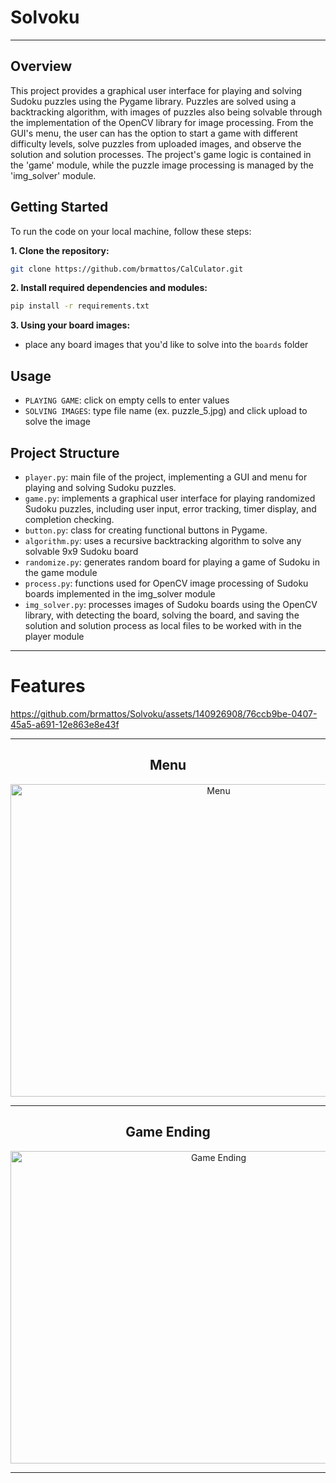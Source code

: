 # Solvoku
---

## Overview
This project provides a graphical user interface for playing and solving Sudoku puzzles using the Pygame library. Puzzles are solved using a backtracking algorithm, with images of puzzles also being solvable through the implementation of the OpenCV library for image processing. From the GUI's menu, the user can has the option to start a game with different difficulty levels, solve puzzles from uploaded images, and observe the solution and solution processes. The project's game logic is contained in the 'game' module, while the puzzle image processing is managed by the 'img_solver' module.

## Getting Started
To run the code on your local machine, follow these steps:

**1. Clone the repository:**
   ```bash
   git clone https://github.com/brmattos/CalCulator.git
   ```
**2. Install required dependencies and modules:**
   ```bash
   pip install -r requirements.txt
   ```
**3. Using your board images:**
- place any board images that you'd like to solve into the `boards` folder

## Usage
- `PLAYING GAME`: click on empty cells to enter values
- `SOLVING IMAGES`: type file name (ex. puzzle_5.jpg) and click upload to solve the image

## Project Structure
- `player.py`: main file of the project, implementing a GUI and menu for playing and solving Sudoku puzzles.
- `game.py`: implements a graphical user interface for playing randomized Sudoku puzzles, including user input, error tracking, timer display, and completion checking.
- `button.py`: class for creating functional buttons in Pygame.
- `algorithm.py`: uses a recursive backtracking algorithm to solve any solvable 9x9 Sudoku board
- `randomize.py`: generates random board for playing a game of Sudoku in the game module
- `process.py`: functions used for OpenCV image processing of Sudoku boards implemented in the img_solver module
- `img_solver.py`: processes images of Sudoku boards using the OpenCV library, with detecting the board, solving the board, and saving the solution and solution process as local files to be worked with in the player module

---
# Features

https://github.com/brmattos/Solvoku/assets/140926908/76ccb9be-0407-45a5-a691-12e863e8e43f

---

<h2 align="center">Menu</h2>
<p align="center">
   <img src="https://github.com/brmattos/Solvoku/assets/140926908/97027033-f0aa-46bb-a6d8-1708115c28d9" alt="Menu" width="650" height="500">
</p>

---

<h2 align="center">Game Ending</h2>
<p align="center">
   <img src="https://github.com/brmattos/Solvoku/assets/140926908/f1f7138f-a12d-427b-8674-e5ef20628f14" alt="Game Ending" width="650" height="500">
</p>

---


